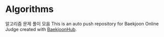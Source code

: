 # Algorithms
알고리즘 문제 풀이 모음
This is an auto push repository for Baekjoon Online Judge created with [BaekjoonHub](https://github.com/BaekjoonHub/BaekjoonHub).
